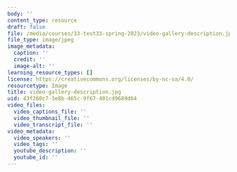 ```yaml
---
body: ''
content_type: resource
draft: false
file: /media/courses/33-test33-spring-2023/video-gallery-description.jpg
file_type: image/jpeg
image_metadata:
  caption: ''
  credit: ''
  image-alt: ''
learning_resource_types: []
license: https://creativecommons.org/licenses/by-nc-sa/4.0/
resourcetype: Image
title: video-gallery-description.jpg
uid: 43f260c7-3e8b-465c-9f67-401cd9689d64
video_files:
  video_captions_file: ''
  video_thumbnail_file: ''
  video_transcript_file: ''
video_metadata:
  video_speakers: ''
  video_tags: ''
  youtube_description: ''
  youtube_id: ''
---
```

